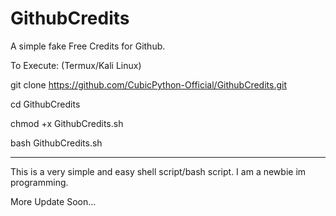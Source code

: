 # GithubCredits
A simple fake Free Credits for Github.

To Execute: (Termux/Kali Linux)

git clone https://github.com/CubicPython-Official/GithubCredits.git

cd GithubCredits

chmod +x GithubCredits.sh

bash GithubCredits.sh

------------------------------------
This is a very simple and easy shell script/bash script. I am a newbie im programming.

More Update Soon...
